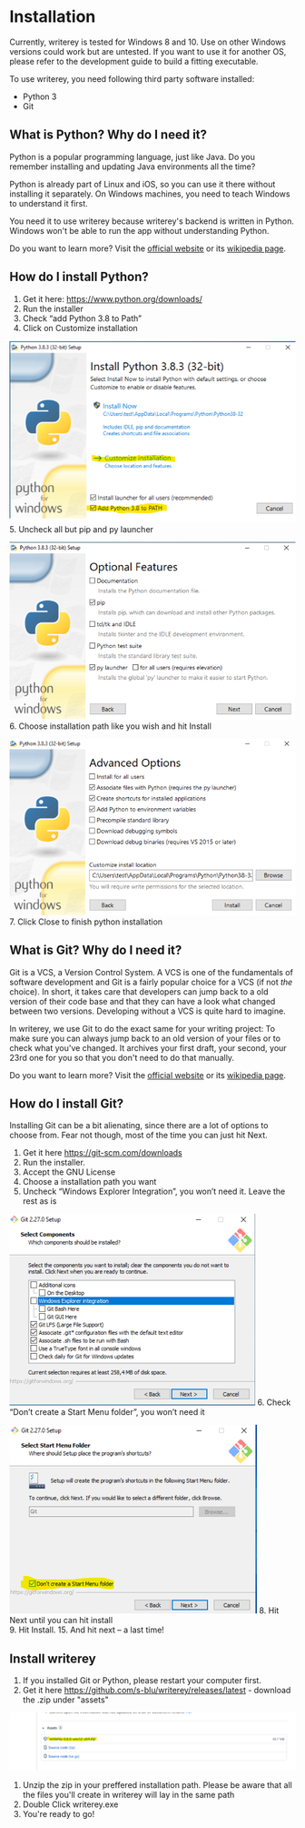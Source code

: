 # Installation

Currently, writerey is tested for Windows 8 and 10. Use on other Windows versions could work but are untested.
If you want to use it for another OS, please refer to the development guide to build a fitting executable.

To use writerey, you need following third party software installed:

- Python 3
- Git

## What is Python? Why do I need it?

Python is a popular programming language, just like Java. Do you remember installing and updating Java environments all the time?

Python is already part of Linux and iOS, so you can use it there without installing it separately. On Windows machines, you need to teach Windows to understand it first.

You need it to use writerey because writerey's backend is written in Python. Windows won't be able to run the app without understanding Python.

Do you want to learn more? Visit the [official website](https://www.python.org/) or its [wikipedia page](https://en.wikipedia.org/wiki/Python_(programming_language)). 

## How do I install Python?

1.	Get it here: https://www.python.org/downloads/
2.	Run the installer
3.	Check “add Python 3.8 to Path”
4.	Click on Customize installation

![](../img/py-4.png)
5.	Uncheck all but pip and py launcher

![](../img/py-5.png)
6.	Choose installation path like you wish and hit Install

![](../img/py-6.png)
7.	Click Close to finish python installation

## What is Git? Why do I need it?

Git is a VCS, a Version Control System. A VCS is one of the fundamentals of software development and Git is a fairly popular choice for a VCS (if not _the_ choice). In short, it takes care that developers can jump back to a old version of their code base and that they can have a look what changed between two versions. Developing without a VCS is quite hard to imagine.

In writerey, we use Git to do the exact same for your writing project: To make sure you can always jump back to an old version of your files or to check what you've changed. It archives your first draft, your second, your 23rd one for you so that you don't need to do that manually.

Do you want to learn more? Visit the [official website](https://git-scm.com/) or its [wikipedia page](https://en.wikipedia.org/wiki/Git). 

## How do I install Git?

Installing Git can be a bit alienating, since there are a lot of options to choose from. Fear not though, most of the time you can just hit Next.

1.	Get it here https://git-scm.com/downloads
2.	Run the installer.
3.	Accept the GNU License
4.	Choose a installation path you want 
5.	Uncheck “Windows Explorer Integration”, you won’t need it. Leave the rest as is 

![](../img/git-5.png)
6.	Check “Don’t create a Start Menu folder”, you won’t need it 

![](../img/git-6.png)
8.	Hit Next until you can hit install                                   
9.	Hit Install.
15.	And hit next – a last time! 

## Install writerey

1. If you installed Git or Python, please restart your computer first.
1. Get it here https://github.com/s-blu/writerey/releases/latest - download the .zip under "assets"

![](../img/writerey-1.png)
1. Unzip the zip in your preffered installation path. Please be aware that all the files you'll create in writerey will lay in the same path
1. Double Click writerey.exe 
1. You're ready to go!

 

